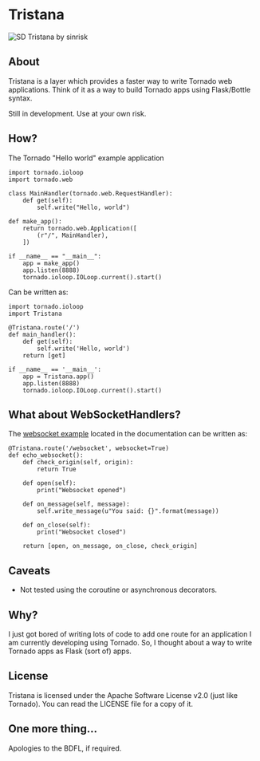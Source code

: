 Tristana
========
![SD Tristana by sinrisk](http://i.imgur.com/oFtkdmF.png)

## About

Tristana is a layer which provides a faster way to write Tornado web applications.
Think of it as a way to build Tornado apps using Flask/Bottle syntax.

Still in development. Use at your own risk.

## How?

The Tornado "Hello world" example application

```syntax=Python
import tornado.ioloop
import tornado.web

class MainHandler(tornado.web.RequestHandler):
    def get(self):
        self.write("Hello, world")

def make_app():
    return tornado.web.Application([
        (r"/", MainHandler),
    ])

if __name__ == "__main__":
    app = make_app()
    app.listen(8888)
    tornado.ioloop.IOLoop.current().start()
```

Can be written as:

```syntax=Python
import tornado.ioloop
import Tristana

@Tristana.route('/')
def main_handler():
    def get(self):
        self.write('Hello, world')
    return [get]

if __name__ == '__main__':
    app = Tristana.app()
    app.listen(8888)
    tornado.ioloop.IOLoop.current().start()
```

## What about WebSocketHandlers?

The [websocket example](http://www.tornadoweb.org/en/stable/websocket.html) located
in the documentation can be written as:

```syntax=Python
@Tristana.route('/websocket', websocket=True)
def echo_websocket():
    def check_origin(self, origin):
        return True

    def open(self):
        print("Websocket opened")

    def on_message(self, message):
        self.write_message(u"You said: {}".format(message))

    def on_close(self):
        print("Websocket closed")

    return [open, on_message, on_close, check_origin]
```

## Caveats

- Not tested using the coroutine or asynchronous decorators.

## Why?

I just got bored of writing lots of code to add one route for an application I am currently developing using Tornado.
So, I thought about a way to write Tornado apps as Flask (sort of) apps.

## License

Tristana is licensed under the Apache Software License v2.0 (just like Tornado). You can read the LICENSE file for
a copy of it.

## One more thing...
Apologies to the BDFL, if required.
